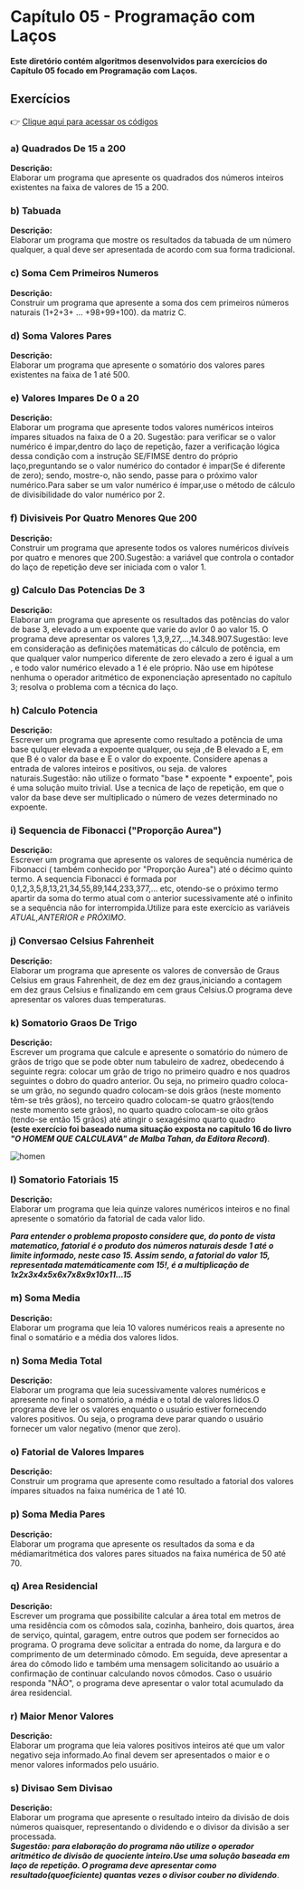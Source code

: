 <h1>Capítulo 05 - Programação com Laços</h1>
<strong>Este diretório contém algoritmos desenvolvidos para exercícios do Capítulo 05 focado em Programação com Laços.</strong>

<h2>Exercícios</h2>

👉 [Clique aqui para acessar os códigos](https://github.com/JulioCesarSantosdv/Logica-com-Algoritimos/tree/main/Cap%C3%ADtulo%2005%20-%20Programa%C3%A7%C3%A3o%20com%20La%C3%A7os)

<h3>a) Quadrados De 15 a 200</h3>
<strong>Descrição:</strong><br>
Elaborar um programa que apresente os quadrados dos números inteiros existentes na faixa de valores de 15 a 200.<br>

<h3>b) Tabuada</h3>
<strong>Descrição:</strong><br>
Elaborar um programa que mostre os resultados da tabuada de um número qualquer, a qual deve ser apresentada de acordo 
com sua forma tradicional.<br>

<h3>c) Soma Cem Primeiros Numeros</h3>
<strong>Descrição:</strong><br>
Construir um programa que apresente a soma dos cem primeiros números naturais (1+2+3+ ... +98+99+100). 
da matriz C.<br>

<h3>d) Soma Valores Pares</h3>
<strong>Descrição:</strong><br>
Elaborar um programa que apresente o somatório dos valores pares existentes na faixa de 1 até 500.<br>

<h3>e) Valores Impares De 0 a 20</h3>
<strong>Descrição:</strong><br>
Elaborar um programa que apresente todos valores numéricos inteiros ímpares situados na faixa de 0 a 20. Sugestão: para verificar
se o valor numérico é impar,dentro do laço de repetição, fazer a verificação lógica dessa condição
com a instrução SE/FIMSE dentro do próprio laço,preguntando se o valor numérico do contador é impar(Se é diferente de zero); 
sendo, mostre-o, não sendo, passe para o próximo valor numérico.Para saber se um valor numérico é ímpar,use o método de 
cálculo de divisibilidade do valor numérico por 2.<br>

<h3>f) Divisiveis Por Quatro Menores Que 200</h3>
<strong>Descrição:</strong><br>
Construir um programa que apresente todos os valores numéricos divíveis por quatro e menores que 200.Sugestão: a variável que 
controla o contador do laço de repetição deve ser iniciada com o valor 1.<br>

<h3>g) Calculo Das Potencias De 3</h3>
<strong>Descrição:</strong><br>
Elaborar um programa que apresente os resultados das potências do valor de base 3, elevado a um expoente que varie do avlor 0 ao
valor 15. O programa deve apresentar os valores 1,3,9,27,...,14.348.907.Sugestão: leve em consideração as definições matemáticas do
cálculo de potência, em que qualquer valor numperico diferente de zero elevado a zero é igual a um , e todo valor numérico 
elevado a 1 é ele próprio. Não use  em hipótese nenhuma o operador aritmético de exponenciação apresentado no capítulo 3;
resolva o problema com a técnica do laço.<br>

<h3>h) Calculo Potencia</h3>
<strong>Descrição:</strong><br>
Escrever um programa que apresente como resultado a potência de uma base qulquer elevada a expoente qualquer, ou seja ,de B 
elevado a E, em que B é o valor da base  e E o valor do expoente. Considere apenas a entrada de valores inteiros e positivos,
ou seja. de valores naturais.Sugestão: não utilize o formato "base * expoente * expoente", pois é uma solução muito trivial.
Use a tecnica de laço de repetição, em que o valor da base deve ser multiplicado o número de vezes determinado no expoente.<br>

<h3>i) Sequencia de Fibonacci ("Proporção Aurea")</h3>
<strong>Descrição:</strong><br>
Escrever um programa que apresente os valores de sequência numérica de Fibonacci ( também conhecido por "Proporção Aurea") até 
o décimo quinto termo. A sequencia Fibonacci é formada por 0,1,2,3,5,8,13,21,34,55,89,144,233,377,...
etc, otendo-se o próximo termo apartir da soma do termo atual com o anterior sucessivamente até o infinito se a sequência
não for interrompida.Utilize para este exercício  as variáveis <i>ATUAL,ANTERIOR e PRÓXIMO</i>.<br>

<h3>j) Conversao Celsius Fahrenheit</h3>
<strong>Descrição:</strong><br>
Elaborar um programa que apresente os valores de conversão de Graus Celsius em graus Fahrenheit, de dez em dez graus,iniciando
a contagem em dez graus Celsius e finalizando em cem graus Celsius.O programa deve apresentar os valores duas temperaturas.<br>

<h3>k) Somatorio Graos De Trigo</h3>
<strong>Descrição:</strong><br>
Escrever um programa que calcule e apresente o somatório do número de grãos de trigo que se pode obter num tabuleiro de xadrez, 
obedecendo á seguinte regra: colocar um grão de trigo no primeiro quadro e nos quadros seguintes o dobro do quadro anterior.
Ou seja, no primeiro quadro coloca-se um grão, no segundo quadro colocam-se dois grãos (neste momento têm-se três grãos), no
terceiro quadro colocam-se quatro grãos(tendo neste momento sete grãos), no quarto quadro colocam-se oito grãos (tendo-se então
15 grãos) até atingir o sexagésimo quarto quadro<br> <strong>(este exercício foi baseado numa situação exposta no capítulo 16 do livro
<i>"O HOMEM QUE CALCULAVA" de Malba Tahan, da Editora Record</i>)</strong>.<br>


![homen](https://github.com/JulioCesarSantosdv/Logica-com-Algoritimos/assets/64735040/e925da70-bb6a-435e-a729-c30d3b92eb7f)


<h3>l) Somatorio Fatoriais 15</h3>
<strong>Descrição:</strong><br>
Elaborar um programa que leia quinze valores numéricos inteiros e no final apresente o somatório da fatorial de cada valor lido.

<strong><i>Para entender o problema proposto considere que, do ponto de vista matematico, fatorial é o produto dos números naturais
desde 1 até o limite informado, neste caso 15. Assim sendo, a fatorial do valor 15, representada matemáticamente com 15!, é a 
multiplicação de 1x2x3x4x5x6x7x8x9x10x11...15</strong></i><br>

<h3>m) Soma Media</h3>
<strong>Descrição:</strong><br>
Elaborar um programa que leia 10 valores numéricos reais a apresente no final o somatário e a média dos valores lidos.<br>

<h3>n) Soma Media Total</h3>
<strong>Descrição:</strong><br>
Elaborar um programa que leia sucessivamente valores numéricos e apresente no final o somatório, a média e o total de valores
lidos.O programa deve ler os valores enquanto o usuário estiver fornecendo valores positivos. Ou seja, o programa deve parar
quando o usuário fornecer um valor negativo (menor que zero).<br>

<h3>o) Fatorial de Valores Impares</h3>
<strong>Descrição:</strong><br>
Construir um programa que apresente como resultado a fatorial dos valores ímpares situados na faixa numérica de 1 até 10.<br>

<h3>p) Soma Media Pares</h3>
<strong>Descrição:</strong><br>
Elaborar um programa que apresente os resultados da soma e da médiamaritmética dos valores pares situados na faixa numérica de 50 
até 70.<br>

<h3>q) Area Residencial</h3>
<strong>Descrição:</strong><br>
Escrever um programa que possibilite calcular a área total em metros de uma residência com os cômodos sala, cozinha, banheiro, 
dois quartos, área de serviço, quintal, garagem, entre outros que podem ser fornecidos ao programa. O programa deve solicitar
a entrada do nome, da largura e do comprimento de um determinado cômodo. Em seguida, deve apresentar a área do cômodo lido e
também uma mensagem solicitando ao usuário a confirmação de continuar calculando novos cômodos. Caso o usuário responda "NÃO",
o programa deve apresentar o valor total acumulado da área residencial.<br>

<h3>r) Maior Menor Valores</h3>
<strong>Descrição:</strong><br>
Elaborar um programa que leia valores positivos inteiros até que um valor negativo seja informado.Ao final devem ser apresentados
o maior e o menor valores informados pelo usuário.<br>

<h3>s) Divisao Sem Divisao </h3>
<strong>Descrição:</strong><br>
Elaborar um programa que apresente o resultado inteiro da divisão de dois números quaisquer, representando o dividendo e o divisor da
divisão a ser processada.<br> 
<strong><i>Sugestão: para elaboração do programa não utilize o operador aritmético de divisão de quociente inteiro.Use uma solução baseada em laço de repetição. O programa deve apresentar como resultado(quoeficiente) quantas vezes o 
divisor couber no dividendo</strong></i>.





